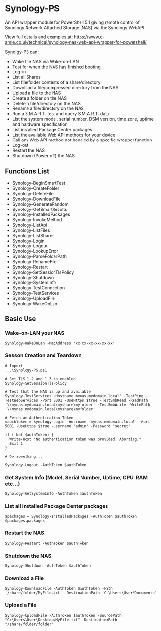 # Synology-PS
An API wrapper module for PowerShell 5.1 giving remote control of Synology Network Attached Storage (NAS) via the Synology WebAPI.

View full details and examples at:
https://www.c-amie.co.uk/technical/synology-nas-web-api-wrapper-for-powershell/

Synolgy-PS can:
- Wake the NAS via Wake-on-LAN
- Test for when the NAS has finished booting
- Log-in
- List all Shares
- List file/folder contents of a share/directory
- Download a file/compressed directory from the NAS
- Upload a file to the NAS
- Create a folder on the NAS
- Delete a file/directory on the NAS
- Rename a file/directory on the NAS
- Run a S.M.A.R.T. test and query S.M.A.R.T. data
- List the system model, serial number, DSM version, time zone, uptime and hardware specification
- List installed Package Center packages
- List the available Web API methods for your device
- Call any Web API method not handled by a specific wrapper function
- Log-out
- Restart the NAS
- Shutdown (Power off) the NAS

## Functions List
- Synology-BeginSmartTest
- Synology-CreateFolder
- Synology-DeleteFile
- Synology-DownloadFile
- Synology-GenerateRandom
- Synology-GetSmartResults
- Synology-InstalledPackages
- Synology-InvokeMethod
- Synology-ListApi
- Synology-ListFiles
- Synology-ListShares
- Synology-Login
- Synology-Logout
- Synology-LookupError
- Synology-ParseFolderPath
- Synology-RenameFile
- Synology-Restart
- Synology-SetSessionTlsPolicy
- Synology-Shutdown
- Synology-SystemInfo
- Synology-TestConnection
- Synology-TestServices
- Synology-UploadFile
- Synology-WakeOnLan

## Basic Use

### Wake-on-LAN your NAS
```
Synology-WakeOnLan -MacAddress 'xx-xx-xx-xx-xx-xx'
```

### Sesson Creation and Teardown
```
# Import
. .\Synology-PS.ps1

# Set TLS 1.2 and 1.3 to enabled
Synology-SetSessionTlsPolicy

# Test that the NAS is up and available
Synology-TestServices -Hostname mynas.mydomain.local" -TestPing -TestWebServices -Port 5001 -UseHttps $true -TestSmbRead -ReadPath '\\mynas.mydomain.local\myshare\myfolder' -TestSmbWrite -WritePath '\\mynas.mydomain.local\myshare\myfolder'

# Fetch an Authentication Token
$authToken = Synology-Login -Hostname "mynas.mydomain.local" -Port 5001 -UseHttps $true -Username "admin" -Password "secret"

if (-Not $authToken) {
  Write-Host "No authentication token was provided. Aborting."
  Exit 1
}

# Do something... 

Synology-Logout -AuthToken $authToken
```
### Get System Info (Model, Serial Number, Uptime, CPU, RAM etc...)
```
Synology-GetSystemInfo -AuthToken $authToken
```

### List all installed Package Center packages
```
$packages = Synology-InstalledPackages -AuthToken $authToken
$packages.packages
```

### Restart the NAS
````
Synology-Restart -AuthToken $authToken
````

### Shutdown the NAS
````
Synology-Shutdown -AuthToken $authToken
````

### Download a File
```
Synology-DownloadFile -AuthToken $authToken -Path '/share/folder/MyFile.txt' -DestinationPath 'C:\Users\User\Documents'
```

### Upload a File
```
Synology-UploadFile -AuthToken $authToken -SourcePath "C:\Users\User\Desktop\MyFile.txt" -DestinationPath "/share/folder/folder"
```
